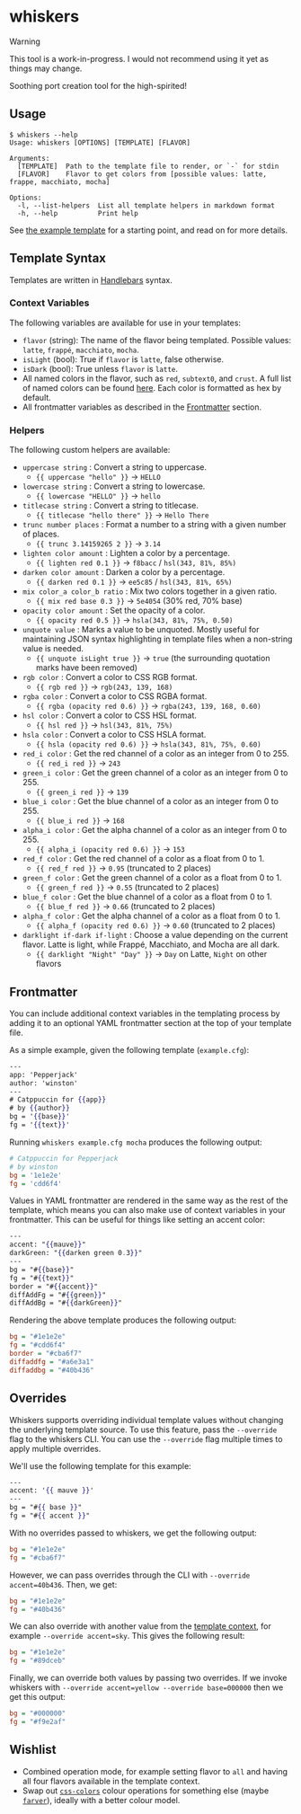 # whiskers

> [!WARNING]
> This tool is a work-in-progress. I would not recommend using it yet as things may change.

Soothing port creation tool for the high-spirited!

## Usage

```console
$ whiskers --help
Usage: whiskers [OPTIONS] [TEMPLATE] [FLAVOR]

Arguments:
  [TEMPLATE]  Path to the template file to render, or `-` for stdin
  [FLAVOR]    Flavor to get colors from [possible values: latte, frappe, macchiato, mocha]

Options:
  -l, --list-helpers  List all template helpers in markdown format
  -h, --help          Print help
```

See [the example template](examples/example.hbs) for a starting point, and read on for more details.

## Template Syntax

Templates are written in [Handlebars](https://handlebarsjs.com/guide/expressions.html) syntax.

### Context Variables

The following variables are available for use in your templates:

- `flavor` (string): The name of the flavor being templated. Possible values: `latte`, `frappé`, `macchiato`, `mocha`.
- `isLight` (bool): True if `flavor` is `latte`, false otherwise.
- `isDark` (bool): True unless `flavor` is `latte`.
- All named colors in the flavor, such as `red`, `subtext0`, and `crust`. A full list of named colors can be found [here](https://github.com/catppuccin/rust/blob/5124eb99eb98d7111dca24537d428a6078e5bbb6/src/flavour.rs#L41-L66). Each color is formatted as hex by default.
- All frontmatter variables as described in the [Frontmatter](#frontmatter) section.

### Helpers

The following custom helpers are available:

- `uppercase string` : Convert a string to uppercase.
    - `{{ uppercase "hello" }}` → `HELLO`
- `lowercase string` : Convert a string to lowercase.
    - `{{ lowercase "HELLO" }}` → `hello`
- `titlecase string` : Convert a string to titlecase.
    - `{{ titlecase "hello there" }}` → `Hello There`
- `trunc number places` : Format a number to a string with a given number of places.
    - `{{ trunc 3.14159265 2 }}` → `3.14`
- `lighten color amount` : Lighten a color by a percentage.
    - `{{ lighten red 0.1 }}` → `f8bacc` / `hsl(343, 81%, 85%)`
- `darken color amount` : Darken a color by a percentage.
    - `{{ darken red 0.1 }}` → `ee5c85` / `hsl(343, 81%, 65%)`
- `mix color_a color_b ratio` : Mix two colors together in a given ratio.
    - `{{ mix red base 0.3 }}` → `5e4054` (30% red, 70% base)
- `opacity color amount` : Set the opacity of a color.
    - `{{ opacity red 0.5 }}` → `hsla(343, 81%, 75%, 0.50)`
- `unquote value` : Marks a value to be unquoted. Mostly useful for maintaining JSON syntax highlighting in template files when a non-string value is needed.
    - `{{ unquote isLight true }}` → `true` (the surrounding quotation marks have been removed)
- `rgb color` : Convert a color to CSS RGB format.
    - `{{ rgb red }}` → `rgb(243, 139, 168)`
- `rgba color` : Convert a color to CSS RGBA format.
    - `{{ rgba (opacity red 0.6) }}` → `rgba(243, 139, 168, 0.60)`
- `hsl color` : Convert a color to CSS HSL format.
    - `{{ hsl red }}` → `hsl(343, 81%, 75%)`
- `hsla color` : Convert a color to CSS HSLA format.
    - `{{ hsla (opacity red 0.6) }}` → `hsla(343, 81%, 75%, 0.60)`
- `red_i color` : Get the red channel of a color as an integer from 0 to 255.
    - `{{ red_i red }}` → `243`
- `green_i color` : Get the green channel of a color as an integer from 0 to 255.
    - `{{ green_i red }}` → `139`
- `blue_i color` : Get the blue channel of a color as an integer from 0 to 255.
    - `{{ blue_i red }}` → `168`
- `alpha_i color` : Get the alpha channel of a color as an integer from 0 to 255.
    - `{{ alpha_i (opacity red 0.6) }}` → `153`
- `red_f color` : Get the red channel of a color as a float from 0 to 1.
    - `{{ red_f red }}` → `0.95` (truncated to 2 places)
- `green_f color` : Get the green channel of a color as a float from 0 to 1.
    - `{{ green_f red }}` → `0.55` (truncated to 2 places)
- `blue_f color` : Get the blue channel of a color as a float from 0 to 1.
    - `{{ blue_f red }}` → `0.66` (truncated to 2 places)
- `alpha_f color` : Get the alpha channel of a color as a float from 0 to 1.
    - `{{ alpha_f (opacity red 0.6) }}` → `0.60` (truncated to 2 places)
- `darklight if-dark if-light` : Choose a value depending on the current flavor. Latte is light, while Frappé, Macchiato, and Mocha are all dark.
    - `{{ darklight "Night" "Day" }}` → `Day` on Latte, `Night` on other flavors

## Frontmatter

You can include additional context variables in the templating process by adding it to an optional YAML frontmatter section at the top of your template file.

As a simple example, given the following template (`example.cfg`):

```handlebars
---
app: 'Pepperjack'
author: 'winston'
---
# Catppuccin for {{app}}
# by {{author}}
bg = '{{base}}'
fg = '{{text}}'
```

Running `whiskers example.cfg mocha` produces the following output:

```ini
# Catppuccin for Pepperjack
# by winston
bg = '1e1e2e'
fg = 'cdd6f4'
```

Values in YAML frontmatter are rendered in the same way as the rest of the template, which means you can also make use of context variables in your frontmatter. This can be useful for things like setting an accent color:

```handlebars
---
accent: "{{mauve}}"
darkGreen: "{{darken green 0.3}}"
---
bg = "#{{base}}"
fg = "#{{text}}"
border = "#{{accent}}"
diffAddFg = "#{{green}}"
diffAddBg = "#{{darkGreen}}"
```

Rendering the above template produces the following output:

```ini
bg = "#1e1e2e"
fg = "#cdd6f4"
border = "#cba6f7"
diffaddfg = "#a6e3a1"
diffaddbg = "#40b436"
```

## Overrides

Whiskers supports overriding individual template values without changing the underlying template source. To use this feature, pass the `--override` flag to the whiskers CLI. You can use the `--override` flag multiple times to apply multiple overrides.

We'll use the following template for this example:

```handlebars
---
accent: '{{ mauve }}'
---
bg = "#{{ base }}"
fg = "#{{ accent }}"
```

With no overrides passed to whiskers, we get the following output:

```ini
bg = "#1e1e2e"
fg = "#cba6f7"
```

However, we can pass overrides through the CLI with `--override accent=40b436`. Then, we get:

```ini
bg = "#1e1e2e"
fg = "#40b436"
```

We can also override with another value from the [template context](context-variables), for example `--override accent=sky`. This gives the following result:

```ini
bg = "#1e1e2e"
fg = "#89dceb"
```

Finally, we can override both values by passing two overrides. If we invoke whiskers with `--override accent=yellow --override base=000000` then we get this output:

```ini
bg = "#000000"
fg = "#f9e2af"
```

## Wishlist

- Combined operation mode, for example setting flavor to `all` and having all four flavors available in the template context.
- Swap out [`css-colors`](https://github.com/vaidehijoshi/css-colors) colour operations for something else (maybe [`farver`](https://github.com/nyxkrage/farver)), ideally with a better colour model.
